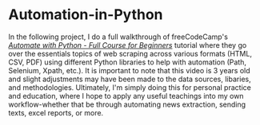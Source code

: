 # Automation-in-Python

In the following project, I do a full walkthrough of freeCodeCamp's [*Automate with Python - Full Course for Beginners*](https://www.youtube.com/watch?v=PXMJ6FS7llk) tutorial where they go over the essentials topics of web scraping across various formats (HTML, CSV, PDF) using different Python libraries to help with automation (Path, Selenium, Xpath, etc.). It is important to note that this video is 3 years old and slight adjustments may have been made to the data sources, libaries, and methodologies. Ultimately, I'm simply doing this for personal practice and education, where I hope to apply any useful teachings into my own workflow-whether that be through automating news extraction, sending texts, excel reports, or more.
